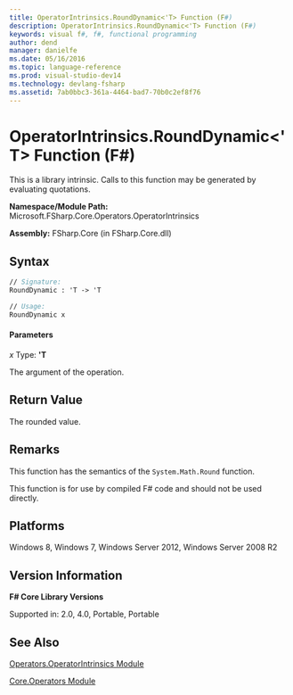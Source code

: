 ```yaml
---
title: OperatorIntrinsics.RoundDynamic<'T> Function (F#)
description: OperatorIntrinsics.RoundDynamic<'T> Function (F#)
keywords: visual f#, f#, functional programming
author: dend
manager: danielfe
ms.date: 05/16/2016
ms.topic: language-reference
ms.prod: visual-studio-dev14
ms.technology: devlang-fsharp
ms.assetid: 7ab0bbc3-361a-4464-bad7-70b0c2ef8f76 
---
```


# OperatorIntrinsics.RoundDynamic<'T> Function (F#)

This is a library intrinsic. Calls to this function may be generated by evaluating quotations.

**Namespace/Module Path:** Microsoft.FSharp.Core.Operators.OperatorIntrinsics

**Assembly:** FSharp.Core (in FSharp.Core.dll)


## Syntax

```fsharp
// Signature:
RoundDynamic : 'T -> 'T

// Usage:
RoundDynamic x
```

#### Parameters
*x*
Type: **'T**


The argument of the operation.

## Return Value

The rounded value.

## Remarks
This function has the semantics of the `System.Math.Round` function.

This function is for use by compiled F# code and should not be used directly.

## Platforms
Windows 8, Windows 7, Windows Server 2012, Windows Server 2008 R2

## Version Information
**F# Core Library Versions**

Supported in: 2.0, 4.0, Portable, Portable

## See Also
[Operators.OperatorIntrinsics Module](Operators.OperatorIntrinsics-Module-%5BFSharp%5D.md)

[Core.Operators Module](Core.Operators-Module-%5BFSharp%5D.md)